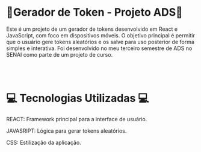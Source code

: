 # 🎈Gerador de Token - Projeto ADS🎈
Este é um projeto de um gerador de tokens desenvolvido em React e JavaScript, com foco em dispositivos móveis. O objetivo principal é permitir que o usuário gere tokens aleatórios e os salve para uso posterior de forma simples e interativa.
Foi desenvolvido no meu terceiro semestre de ADS no SENAI como parte de um projeto de curso.

<br>
<br>

 # 💻 Tecnologias Utilizadas 💻

REACT: Framework principal para a interface de usuário.

JAVASRIPT: Lógica para gerar tokens aleatórios.

CSS: Estilização da aplicação.
